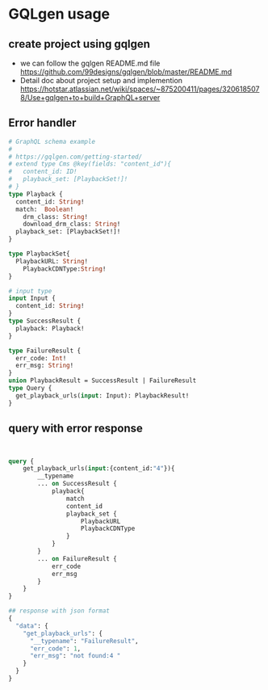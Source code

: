 # GQLgen usage

## create project using gqlgen

- we can follow the gqlgen README.md file https://github.com/99designs/gqlgen/blob/master/README.md
- Detail doc about project setup and implemention https://hotstar.atlassian.net/wiki/spaces/~875200411/pages/3206185078/Use+gqlgen+to+build+GraphQL+server


## Error handler


```graphql
# GraphQL schema example
#
# https://gqlgen.com/getting-started/
# extend type Cms @key(fields: "content_id"){
#   content_id: ID!
#   playback_set: [PlaybackSet!]!
# }
type Playback {
  content_id: String!
  match:  Boolean!
	drm_class: String! 
	download_drm_class: String! 
  playback_set: [PlaybackSet!]!
}

type PlaybackSet{
  PlaybackURL: String!
	PlaybackCDNType:String!
}

# input type
input Input {
  content_id: String!
}
type SuccessResult {
  playback: Playback!
}

type FailureResult {
  err_code: Int!
  err_msg: String!
}
union PlaybackResult = SuccessResult | FailureResult
type Query {
  get_playback_urls(input: Input): PlaybackResult!
}


```

## query with error response

```graphql


query {
	get_playback_urls(input:{content_id:"4"}){
		__typename
		... on SuccessResult {
			playback{
				match
				content_id
				playback_set {
					PlaybackURL
					PlaybackCDNType
				}
			}
		}
		... on FailureResult {
			err_code 
			err_msg
		}
	}
}

## response with json format
{
  "data": {
    "get_playback_urls": {
      "__typename": "FailureResult",
      "err_code": 1,
      "err_msg": "not found:4 "
    }
  }
}

```